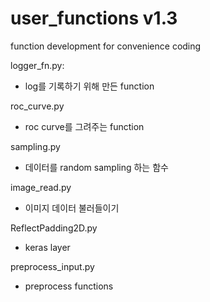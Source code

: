 # user_functions v1.3

function development for convenience coding

logger_fn.py: 
* log를 기록하기 위해 만든 function

roc_curve.py
* roc curve를 그려주는 function

sampling.py
* 데이터를 random sampling 하는 함수

image_read.py
* 이미지 데이터 불러들이기

ReflectPadding2D.py
* keras layer


preprocess_input.py
* preprocess functions